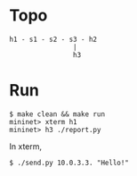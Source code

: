 # Topo

```
h1 - s1 - s2 - s3 - h2 
                |
                h3
```


# Run

```
$ make clean && make run
mininet> xterm h1
mininet> h3 ./report.py
```
In xterm,
```
$ ./send.py 10.0.3.3. "Hello!"